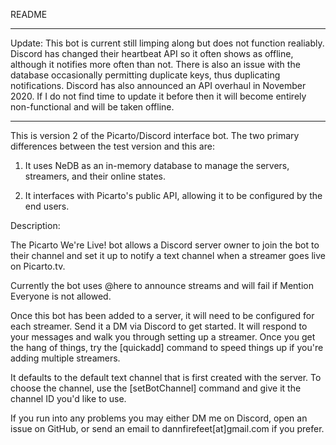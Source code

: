 README

-----

Update:
This bot is current still limping along but does not function realiably. Discord has changed their heartbeat API so it often shows as offline, although it notifies more often than not. There is also an issue with the database occasionally permitting duplicate keys, thus duplicating notifications.
Discord has also announced an API overhaul in November 2020. If I do not find time to update it before then it will become entirely non-functional and will be taken offline.

-----

This is version 2 of the Picarto/Discord interface bot.
The two primary differences between the test version and this are:

1. It uses NeDB as an in-memory database to manage the servers, streamers, and their online states.

2. It interfaces with Picarto's public API, allowing it to be configured by the end users.

Description:

The Picarto We're Live! bot allows a Discord server owner to join the bot to their channel and set it up to notify a text channel when a streamer goes live on Picarto.tv.


Currently the bot uses @here to announce streams and will fail if Mention Everyone is not allowed.

Once this bot has been added to a server, it will need to be configured for each streamer. Send it a DM via Discord to get started. It will respond to your messages and walk you through setting up a streamer. Once you get the hang of things, try the [quickadd] command to speed things up if you're adding multiple streamers.

It defaults to the default text channel that is first created with the server. To choose the channel, use the [setBotChannel] command and give it the channel ID you'd like to use.

If you run into any problems you may either DM me on Discord, open an issue on GitHub, or send an email to dannfirefeet[at]gmail.com if you prefer.
